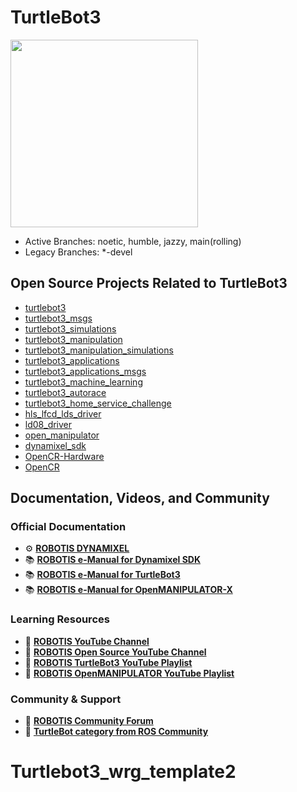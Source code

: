 # TurtleBot3
<img src="https://raw.githubusercontent.com/ROBOTIS-GIT/emanual/master/assets/images/platform/turtlebot3/logo_turtlebot3.png" width="300">

- Active Branches: noetic, humble, jazzy, main(rolling)
- Legacy Branches: *-devel

## Open Source Projects Related to TurtleBot3
- [turtlebot3](https://github.com/ROBOTIS-GIT/turtlebot3)
- [turtlebot3_msgs](https://github.com/ROBOTIS-GIT/turtlebot3_msgs)
- [turtlebot3_simulations](https://github.com/ROBOTIS-GIT/turtlebot3_simulations)
- [turtlebot3_manipulation](https://github.com/ROBOTIS-GIT/turtlebot3_manipulation)
- [turtlebot3_manipulation_simulations](https://github.com/ROBOTIS-GIT/turtlebot3_manipulation_simulations)
- [turtlebot3_applications](https://github.com/ROBOTIS-GIT/turtlebot3_applications)
- [turtlebot3_applications_msgs](https://github.com/ROBOTIS-GIT/turtlebot3_applications_msgs)
- [turtlebot3_machine_learning](https://github.com/ROBOTIS-GIT/turtlebot3_machine_learning)
- [turtlebot3_autorace](https://github.com/ROBOTIS-GIT/turtlebot3_autorace)
- [turtlebot3_home_service_challenge](https://github.com/ROBOTIS-GIT/turtlebot3_home_service_challenge)
- [hls_lfcd_lds_driver](https://github.com/ROBOTIS-GIT/hls_lfcd_lds_driver)
- [ld08_driver](https://github.com/ROBOTIS-GIT/ld08_driver)
- [open_manipulator](https://github.com/ROBOTIS-GIT/open_manipulator)
- [dynamixel_sdk](https://github.com/ROBOTIS-GIT/DynamixelSDK)
- [OpenCR-Hardware](https://github.com/ROBOTIS-GIT/OpenCR-Hardware)
- [OpenCR](https://github.com/ROBOTIS-GIT/OpenCR)

## Documentation, Videos, and Community

### Official Documentation
- ⚙️ **[ROBOTIS DYNAMIXEL](https://dynamixel.com/)**
- 📚 **[ROBOTIS e-Manual for Dynamixel SDK](http://emanual.robotis.com/docs/en/software/dynamixel/dynamixel_sdk/overview/)**
- 📚 **[ROBOTIS e-Manual for TurtleBot3](http://turtlebot3.robotis.com/)**
- 📚 **[ROBOTIS e-Manual for OpenMANIPULATOR-X](https://emanual.robotis.com/docs/en/platform/openmanipulator_x/overview/)**

### Learning Resources
- 🎥 **[ROBOTIS YouTube Channel](https://www.youtube.com/@ROBOTISCHANNEL)**
- 🎥 **[ROBOTIS Open Source YouTube Channel](https://www.youtube.com/@ROBOTISOpenSourceTeam)**
- 🎥 **[ROBOTIS TurtleBot3 YouTube Playlist](https://www.youtube.com/playlist?list=PLRG6WP3c31_XI3wlvHlx2Mp8BYqgqDURU)**
- 🎥 **[ROBOTIS OpenMANIPULATOR YouTube Playlist](https://www.youtube.com/playlist?list=PLRG6WP3c31_WpEsB6_Rdt3KhiopXQlUkb)**

### Community & Support
- 💬 **[ROBOTIS Community Forum](https://forum.robotis.com/)**
- 💬 **[TurtleBot category from ROS Community](https://discourse.ros.org/c/turtlebot/)**
# Turtlebot3_wrg_template2
